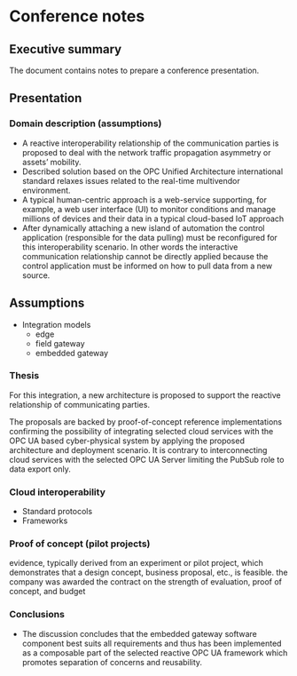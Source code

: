 # Conference notes

## Executive summary

The document contains notes to prepare a conference presentation.

## Presentation

### Domain description (assumptions)

- A reactive interoperability relationship of the communication parties is proposed to deal with the network traffic propagation asymmetry or assets’ mobility.
- Described solution based on the OPC Unified Architecture international standard relaxes issues related to the real-time multivendor environment.
- A typical human-centric approach is a web-service supporting, for example, a web user interface (UI) to monitor conditions and manage millions of devices and their data in a typical cloud-based IoT approach
- After dynamically attaching a new island of automation the control application (responsible for the data pulling) must be reconfigured for this interoperability scenario. In other words the interactive communication relationship cannot be directly applied because the control application must be informed on how to pull data from a new source.

## Assumptions

- Integration models
  - edge
  - field gateway
  - embedded gateway

### Thesis

For this integration, a new architecture is proposed to support the reactive relationship of communicating parties.

The proposals are backed by proof-of-concept reference implementations confirming the possibility of integrating selected cloud services with the OPC UA based cyber-physical system by applying the proposed architecture and deployment scenario. It is contrary to interconnecting cloud services with the selected OPC UA Server limiting the PubSub role to data export only.

### Cloud interoperability

- Standard protocols
- Frameworks

### Proof of concept (pilot projects)

evidence, typically derived from an experiment or pilot project, which demonstrates that a design concept, business proposal, etc., is feasible.
the company was awarded the contract on the strength of evaluation, proof of concept, and budget
### Conclusions

- The discussion concludes that the embedded gateway software component best suits all requirements and thus has been implemented as a composable part of the selected reactive OPC UA
framework which promotes separation of concerns and reusability.
